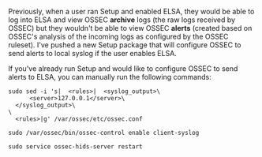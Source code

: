 Previously, when a user ran Setup and enabled ELSA, they would be able to log into ELSA and view OSSEC **archive** logs (the raw logs received by OSSEC) but they wouldn't be able to view OSSEC **alerts** (created based on OSSEC's analysis of the incoming logs as configured by the OSSEC ruleset).  I've pushed a new Setup package that will configure OSSEC to send alerts to local syslog if the user enables ELSA.

If you've already run Setup and would like to configure OSSEC to send alerts to ELSA, you can manually run the following commands:
```
sudo sed -i 's|  <rules>|  <syslog_output>\
      <server>127.0.0.1</server>\
  </syslog_output>\
\
  <rules>|g' /var/ossec/etc/ossec.conf

sudo /var/ossec/bin/ossec-control enable client-syslog

sudo service ossec-hids-server restart
```